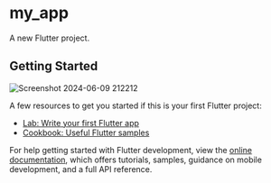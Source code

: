 # my_app

A new Flutter project.

## Getting Started

![Screenshot 2024-06-09 212212](https://github.com/aravind14e/PROGIDY_AD_1/assets/164623835/2c009533-8e58-42ae-b2d0-3617729c0bc6)

A few resources to get you started if this is your first Flutter project:

- [Lab: Write your first Flutter app](https://docs.flutter.dev/get-started/codelab)
- [Cookbook: Useful Flutter samples](https://docs.flutter.dev/cookbook)

For help getting started with Flutter development, view the
[online documentation](https://docs.flutter.dev/), which offers tutorials,
samples, guidance on mobile development, and a full API reference.
